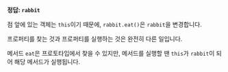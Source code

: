 **정답: `rabbit`**

점 앞에 있는 객체는 `this`이기 때문에, `rabbit.eat()`은 `rabbit`을 변경합니다.

프로퍼티를 찾는 것과 프로퍼티를 실행하는 것은 완전히 다른 일입니다.

메서드 `eat`은 프로토타입에서 찾을 수 있지만, 메서드를 실행할 땐 `this`가 `rabbit`이 되어 해당 메서드가 실행됩니다.

